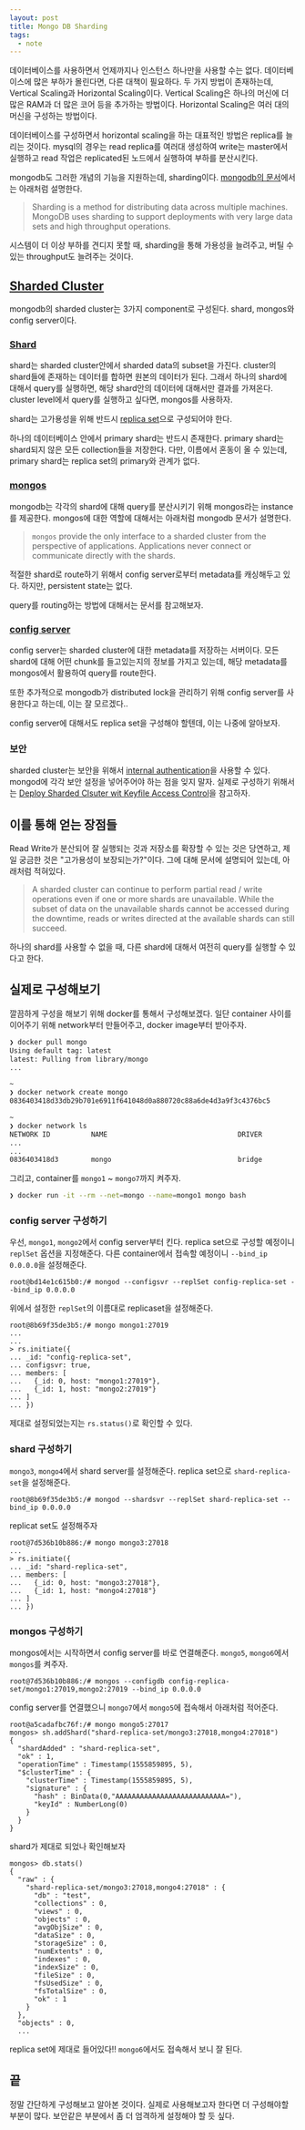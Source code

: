 ```yaml
---
layout: post
title: Mongo DB Sharding
tags:
  - note
---
```


데이터베이스를 사용하면서 언제까지나 인스턴스 하나만을 사용할 수는 없다. 데이터베이스에 많은 부하가 몰린다면, 다른 대책이 필요하다. 두 가지 방법이 존재하는데, Vertical Scaling과 Horizontal Scaling이다. Vertical Scaling은 하나의 머신에 더 많은 RAM과 더 많은 코어 등을 추가하는 방법이다. Horizontal Scaling은 여러 대의 머신을 구성하는 방법이다.

데이터베이스를 구성하면서 horizontal scaling을 하는 대표적인 방법은 replica를 늘리는 것이다. mysql의 경우는 read replica를 여러대 생성하여 write는 master에서 실행하고 read 작업은 replicated된 노드에서 실행하여 부하를 분산시킨다.

mongodb도 그러한 개념의 기능을 지원하는데, sharding이다. [mongodb의 문서](https://docs.mongodb.com/manual/sharding/)에서는 아래처럼 설명한다.

> Sharding is a method for distributing data across multiple machines. MongoDB uses sharding to support deployments with very large data sets and high throughput operations.

시스템이 더 이상 부하를 견디지 못할 때, sharding을 통해 가용성을 늘려주고, 버틸 수 있는 throughput도 늘려주는 것이다.

## [Sharded Cluster](https://docs.mongodb.com/manual/reference/glossary/#term-sharded-cluster)

mongodb의 sharded cluster는 3가지 component로 구성된다. shard, mongos와 config server이다.

### [Shard](https://docs.mongodb.com/manual/core/sharded-cluster-shards/)

shard는 sharded cluster안에서 sharded data의 subset을 가진다. cluster의 shard들에 존재하는 데이터를 합하면 원본의 데이터가 된다. 그래서 하나의 shard에 대해서 query를 실행하면, 해당 shard안의 데이터에 대해서만 결과를 가져온다. cluster level에서 query를 실행하고 싶다면, mongos를 사용하자.

shard는 고가용성을 위해 반드시 [replica set](https://docs.mongodb.com/manual/reference/glossary/#term-replica-set)으로 구성되어야 한다.

하나의 데이터베이스 안에서 primary shard는 반드시 존재한다. primary shard는 shard되지 않은 모든 collection들을 저장한다. 다만, 이름에서 혼동이 올 수 있는데, primary shard는 replica set의 primary와 관계가 없다.

### [mongos](https://docs.mongodb.com/manual/core/sharded-cluster-query-router/)

mongodb는 각각의 shard에 대해 query를 분산시키기 위해 mongos라는 instance를 제공한다. mongos에 대한 역할에 대해서는 아래처럼 mongodb 문서가 설명한다.

> `mongos` provide the only interface to a sharded cluster from the perspective of applications. Applications never connect or communicate directly with the shards.

적절한 shard로 route하기 위해서 config server로부터 metadata를 캐싱해두고 있다. 하지만, persistent state는 없다.

query를 routing하는 방법에 대해서는 문서를 참고해보자.

### [config server](https://docs.mongodb.com/manual/core/sharded-cluster-config-servers/)

config server는 sharded cluster에 대한 metadata를 저장하는 서버이다. 모든 shard에 대해 어떤 chunk를 들고있는지의 정보를 가지고 있는데, 해당 metadata를 mongos에서 활용하여 query를 route한다.

또한 추가적으로 mongodb가 distributed lock을 관리하기 위해 config server를 사용한다고 하는데, 이는 잘 모르겠다..

config server에 대해서도 replica set을 구성해야 할텐데, 이는 나중에 알아보자.

### 보안

sharded cluster는 보안을 위해서 [internal authentication](https://docs.mongodb.com/manual/core/security-internal-authentication/)을 사용할 수 있다. mongod에 각각 보안 설정을 넣어주어야 하는 점을 잊지 말자. 실제로 구성하기 위해서는 [Deploy Sharded Clsuter wit Keyfile Access Control](https://docs.mongodb.com/manual/tutorial/deploy-sharded-cluster-with-keyfile-access-control/)을 참고하자.

## 이를 통해 얻는 장점들

Read Write가 분산되어 잘 실행되는 것과 저장소를 확장할 수 있는 것은 당연하고, 제일 궁금한 것은 "고가용성이 보장되는가?"이다. 그에 대해 문서에 설명되어 있는데, 아래처럼 적혀있다.

> A sharded cluster can continue to perform partial read / write operations even if one or more shards are unavailable. While the subset of data on the unavailable shards cannot be accessed during the downtime, reads or writes directed at the available shards can still succeed.

하나의 shard를 사용할 수 없을 때, 다른 shard에 대해서 여전히 query를 실행할 수 있다고 한다.

## 실제로 구성해보기

깔끔하게 구성을 해보기 위해 docker를 통해서 구성해보겠다. 일단 container 사이를 이어주기 위해 network부터 만들어주고, docker image부터 받아주자.

```zsh
❯ docker pull mongo
Using default tag: latest
latest: Pulling from library/mongo
...

~
❯ docker network create mongo
0836403418d33db29b701e6911f641048d0a880720c88a6de4d3a9f3c4376bc5

~
❯ docker network ls
NETWORK ID          NAME                                DRIVER              SCOPE
...
...
0836403418d3        mongo                               bridge              local
```

그리고, container를 `mongo1` ~ `mongo7`까지 켜주자.

```zsh
❯ docker run -it --rm --net=mongo --name=mongo1 mongo bash
```

### config server 구성하기

우선, `mongo1`, `mongo2`에서 config server부터 킨다. replica set으로 구성할 예정이니 `replSet` 옵션을 지정해준다. 다른 container에서 접속할 예정이니 `--bind_ip 0.0.0.0`을 설정해준다.

```shell
root@bd14e1c615b0:/# mongod --configsvr --replSet config-replica-set --bind_ip 0.0.0.0
```

위에서 설정한 `replSet`의 이름대로 replicaset을 설정해준다.

```shell
root@8b69f35de3b5:/# mongo mongo1:27019
...
...
> rs.initiate({
... _id: "config-replica-set",
... configsvr: true,
... members: [
...   {_id: 0, host: "mongo1:27019"},
...   {_id: 1, host: "mongo2:27019"}
... ]
... })
```

제대로 설정되었는지는 `rs.status()`로 확인할 수 있다.

### shard 구성하기

`mongo3`, `mongo4`에서 shard server를 설정해준다. replica set으로 `shard-replica-set`을 설정해준다.

```shell
root@8b69f35de3b5:/# mongod --shardsvr --replSet shard-replica-set --bind_ip 0.0.0.0
```

replicat set도 설정해주자

```shell
root@7d536b10b886:/# mongo mongo3:27018
...
> rs.initiate({
... _id: "shard-replica-set",
... members: [
...   {_id: 0, host: "mongo3:27018"},
...   {_id: 1, host: "mongo4:27018"}
... ]
... })
```

### mongos 구성하기

mongos에서는 시작하면서 config server를 바로 연결해준다. `mongo5`, `mongo6`에서 `mongos`를 켜주자.

```shell
root@7d536b10b886:/# mongos --configdb config-replica-set/mongo1:27019,mongo2:27019 --bind_ip 0.0.0.0
```

config server를 연결했으니 `mongo7`에서 `mongo5`에 접속해서 아래처럼 적어준다.

```shell
root@a5cadafbc76f:/# mongo mongo5:27017
mongos> sh.addShard("shard-replica-set/mongo3:27018,mongo4:27018")
{
  "shardAdded" : "shard-replica-set",
  "ok" : 1,
  "operationTime" : Timestamp(1555859895, 5),
  "$clusterTime" : {
    "clusterTime" : Timestamp(1555859895, 5),
    "signature" : {
      "hash" : BinData(0,"AAAAAAAAAAAAAAAAAAAAAAAAAAA="),
      "keyId" : NumberLong(0)
    }
  }
}
```

shard가 제대로 되었나 확인해보자

```shell
mongos> db.stats()
{
  "raw" : {
    "shard-replica-set/mongo3:27018,mongo4:27018" : {
      "db" : "test",
      "collections" : 0,
      "views" : 0,
      "objects" : 0,
      "avgObjSize" : 0,
      "dataSize" : 0,
      "storageSize" : 0,
      "numExtents" : 0,
      "indexes" : 0,
      "indexSize" : 0,
      "fileSize" : 0,
      "fsUsedSize" : 0,
      "fsTotalSize" : 0,
      "ok" : 1
    }
  },
  "objects" : 0,
  ...
```

replica set에 제대로 들어있다!! `mongo6`에서도 접속해서 보니 잘 된다.

## 끝

정말 간단하게 구성해보고 알아본 것이다. 실제로 사용해보고자 한다면 더 구성해야할 부분이 많다. 보안같은 부분에서 좀 더 엄격하게 설정해야 할 듯 싶다.
